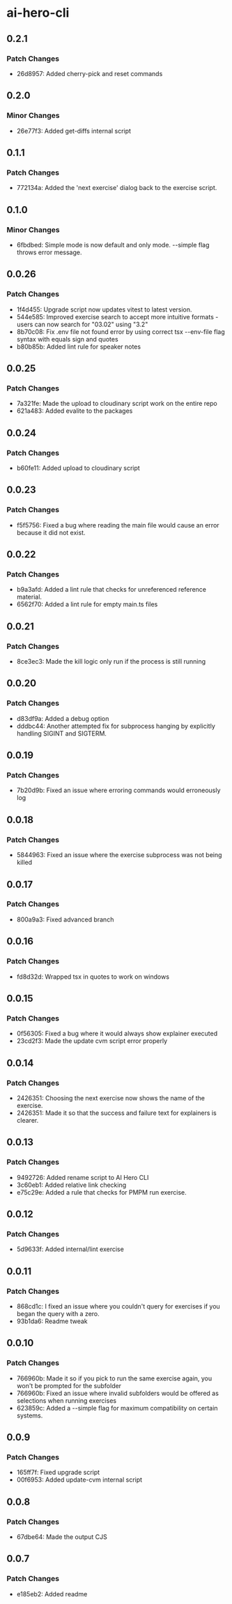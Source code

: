 # ai-hero-cli

## 0.2.1

### Patch Changes

- 26d8957: Added cherry-pick and reset commands

## 0.2.0

### Minor Changes

- 26e77f3: Added get-diffs internal script

## 0.1.1

### Patch Changes

- 772134a: Added the 'next exercise' dialog back to the exercise script.

## 0.1.0

### Minor Changes

- 6fbdbed: Simple mode is now default and only mode. --simple flag throws error message.

## 0.0.26

### Patch Changes

- 1f4d455: Upgrade script now updates vitest to latest version.
- 544e585: Improved exercise search to accept more intuitive formats - users can now search for "03.02" using "3.2"
- 8b70c08: Fix .env file not found error by using correct tsx --env-file flag syntax with equals sign and quotes
- b80b85b: Added lint rule for speaker notes

## 0.0.25

### Patch Changes

- 7a321fe: Made the upload to cloudinary script work on the entire repo
- 621a483: Added evalite to the packages

## 0.0.24

### Patch Changes

- b60fe11: Added upload to cloudinary script

## 0.0.23

### Patch Changes

- f5f5756: Fixed a bug where reading the main file would cause an error because it did not exist.

## 0.0.22

### Patch Changes

- b9a3afd: Added a lint rule that checks for unreferenced reference material.
- 6562f70: Added a lint rule for empty main.ts files

## 0.0.21

### Patch Changes

- 8ce3ec3: Made the kill logic only run if the process is still running

## 0.0.20

### Patch Changes

- d83df9a: Added a debug option
- dddbc44: Another attempted fix for subprocess hanging by explicitly handling SIGINT and SIGTERM.

## 0.0.19

### Patch Changes

- 7b20d9b: Fixed an issue where erroring commands would erroneously log

## 0.0.18

### Patch Changes

- 5844963: Fixed an issue where the exercise subprocess was not being killed

## 0.0.17

### Patch Changes

- 800a9a3: Fixed advanced branch

## 0.0.16

### Patch Changes

- fd8d32d: Wrapped tsx in quotes to work on windows

## 0.0.15

### Patch Changes

- 0f56305: Fixed a bug where it would always show explainer executed
- 23cd2f3: Made the update cvm script error properly

## 0.0.14

### Patch Changes

- 2426351: Choosing the next exercise now shows the name of the exercise.
- 2426351: Made it so that the success and failure text for explainers is clearer.

## 0.0.13

### Patch Changes

- 9492726: Added rename script to AI Hero CLI
- 3c60eb1: Added relative link checking
- e75c29e: Added a rule that checks for PMPM run exercise.

## 0.0.12

### Patch Changes

- 5d9633f: Added internal/lint exercise

## 0.0.11

### Patch Changes

- 868cd1c: I fixed an issue where you couldn't query for exercises if you began the query with a zero.
- 93b1da6: Readme tweak

## 0.0.10

### Patch Changes

- 766960b: Made it so if you pick to run the same exercise again, you won't be prompted for the subfolder
- 766960b: Fixed an issue where invalid subfolders would be offered as selections when running exercises
- 623859c: Added a --simple flag for maximum compatibility on certain systems.

## 0.0.9

### Patch Changes

- 165ff7f: Fixed upgrade script
- 00f6953: Added update-cvm internal script

## 0.0.8

### Patch Changes

- 67dbe64: Made the output CJS

## 0.0.7

### Patch Changes

- e185eb2: Added readme
